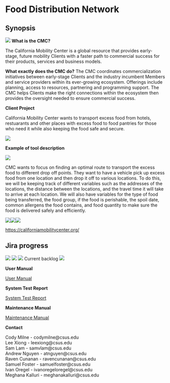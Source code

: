 # Food Distribution Network
## Synopsis
<img src="https://i.imgur.com/vnB7zl9.png" />
<b>What is the CMC?</b>

The California Mobility Center is a global resource that provides early-stage, future mobility Clients with a faster path to commercial success for their products, services and business models.

<b>What exactly does the CMC do?</b>
The CMC coordinates commercialization initiatives between early-stage Clients and the industry incumbent Members and service providers within its ever-growing ecosystem. Offerings include planning, access to resources, partnering and programming support. The CMC helps Clients make the right connections within the ecosystem then provides the oversight needed to ensure commercial success.


<b>Client Project</b>

California Mobility Center wants to transport excess food from hotels, restuarants and other places with excess food to food pantries for those who need it while also keeping the food safe and secure.

<img src="https://asi.csus.edu/sites/main/files/imagecache/pod/main-images/img_2729.jpg?1578095854" />

<b><p>Example of tool description</b></p>

<img src="https://i.imgur.com/5CYLyGj.png" />

CMC wants to focus on finding an optimal route to transport the excess food to different drop off points. They want to have a vehicle pick up excess food from one location and then drop it off to various locations. To do this, we will be keeping track of different variables such as the addresses of the locations, the distance between the locations, and the travel time it will take to arrive at each location. We will also have variables for the type of food being transferred, the food group, if the food is perishable, the spoil date, common allergens the food contains, and food quantity to make sure the food is delivered safely and efficiently.



<img src="https://i.imgur.com/y7DZQm2.png"/><img src="https://i.imgur.com/tO4LFtW.png"/><img src="https://i.imgur.com/S5OgepR.png"/>



https://californiamobilitycenter.org/

## Jira progress

<img src="https://i.imgur.com/Tc8BJOY.png"/>
<img src="https://i.imgur.com/VxzMMV2.png"/>
<img src="https://i.imgur.com/7gFp3d1.png"/>
Current backlog
<img src="https://i.imgur.com/34fYAai.png"/>

<b><p>User Manual</b></p>
<a href="https://docs.google.com/document/d/1G8v2ttNGTV5uD7PDoUFl0jNEmqHy1tDa3p8jQTfThB0/edit?usp=sharing">User Manual</a>
<br>
<b><p>System Test Report</b></p>
<a href="https://docs.google.com/document/d/1_OOeCmH-xurUgOzTp5GvugBalUtDUkp1/edit?usp=sharing&ouid=103118145959753271740&rtpof=true&sd=true">System Test Report</a>
<br>
<b><p>Maintenance Manual</b></p>
<a href="https://docs.google.com/document/d/1Xe6I1T66_Ua9LN_NTakFPfOLxpTzIr5A/edit?usp=sharing&ouid=103118145959753271740&rtpof=true&sd=true">Maintenance Manual</a>
<br>

<b><p>Contact</b></p>
<p>Cody Milne - codymilne@csus.edu
<br>
Lee Xiong - leexiong@csus.edu
<br>
Sam Lam - samvlam@csus.edu
<br>
Andrew Nguyen - atnguyen@csus.edu
<br>
Raven Cunanan - ravencunanan@csus.edu
<br>
Samuel Foster - samuelfoster@csus.edu
<br>
Ivan Oregel - ivanoregeloregel@csus.edu
<br>
Meghana Kalluri - meghanakalluri@csus.edu
</p>
